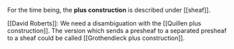 For the time being, the **plus construction** is described under [[sheaf]].

[[David Roberts]]: We need a disambiguation with the [[Quillen plus construction]]. The version which sends a presheaf to a separated presheaf to a sheaf could be called [[Grothendieck plus construction]].